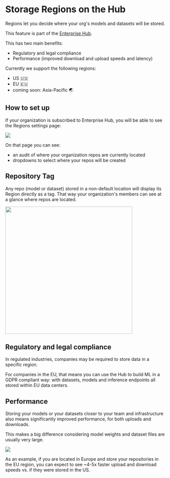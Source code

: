 # Storage Regions on the Hub

Regions let you decide where your org's models and datasets will be stored.

<Tip warning={true}>
This feature is part of the <a href="https://huggingface.co/enterprise" target="_blank">Enterprise Hub</a>.
</Tip>

This has two main benefits:

- Regulatory and legal compliance
- Performance (improved download and upload speeds and latency)

Currently we support the following regions:

- US 🇺🇸
- EU 🇪🇺
- coming soon: Asia-Pacific 🌏

## How to set up

If your organization is subscribed to Enterprise Hub, you will be able to see the Regions settings page:

![](https://huggingface.co/datasets/huggingface/documentation-images/resolve/main/hub/storage-regions/feature-annotated.png)

On that page you can see:

- an audit of where your organization repos are currently located
- dropdowns to select where your repos will be created

## Repository Tag

Any repo (model or dataset) stored in a non-default location will display its Region directly as a tag. That way your organization's members can see at a glance where repos are located.

<div class="flex justify-center">
<img class="block" width="400" src="https://huggingface.co/datasets/huggingface/documentation-images/resolve/main/hub/storage-regions/tag-on-repo.png"/>
</div>

## Regulatory and legal compliance

In regulated industries, companies may be required to store data in a specific region.

For companies in the EU, that means you can use the Hub to build ML in a GDPR compliant way: with datasets, models and inference endpoints all stored within EU data centers.

## Performance

Storing your models or your datasets closer to your team and infrastructure also means significantly improved performance, for both uploads and downloads.

This makes a big difference considering model weights and dataset files are usually very large.

![](https://huggingface.co/datasets/huggingface/documentation-images/resolve/main/hub/storage-regions/upload-speed.png)

As an example, if you are located in Europe and store your repositories in the EU region, you can expect to see ~4-5x faster upload and download speeds vs. if they were stored in the US.

